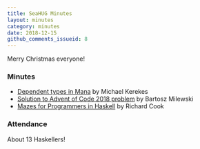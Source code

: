 ```yaml
---
title: SeaHUG Minutes
layout: minutes
category: minutes
date: 2018-12-15
github_comments_issueid: 8
---
```

Merry Christmas everyone!

<!--more-->

### Minutes

* [Dependent types in Mana][dependent-talk] by Michael Kerekes
* [Solution to Advent of Code 2018 problem][advent] by Bartosz Milewski
* [Mazes for Programmers in Haskell][mazes-for-programmers] by Richard Cook

### Attendance

About 13 Haskellers!

[advent]: https://adventofcode.com/
[dependent-talk]: https://github.com/MichaelKerekes/DependentTalk
[mazes-for-programmers]: https://github.com/rcook/mazes-for-programmers
